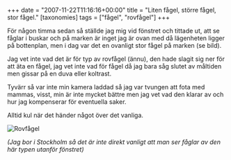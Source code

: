 +++
date = "2007-11-22T11:16:16+00:00"
title = "Liten fågel, större fågel, stor fågel."
[taxonomies]
tags = ["fågel", "rovfågel"]
+++

För någon timma sedan så ställde jag mig vid fönstret och tittade ut, att se fåglar i buskar och på marken är inget jag är ovan med då lägenheten ligger på bottenplan, men i dag var det en ovanligt stor fågel på marken (se bild).

Jag vet inte vad det är för typ av rovfågel (ännu), den hade slagit sig ner för att äta en fågel, jag vet inte vad för fågel då jag bara såg slutet av måltiden men gissar på en duva eller koltrast.

Tyvärr så var inte min kamera laddad så jag var tvungen att fota med mammas, visst, min är inte mycket bättre men jag vet vad den klarar av och hur jag kompenserar för eventuella saker.

Alltid kul när det händer något över det vanliga.

![Rovfågel][1]

*(Jag bor i Stockholm så det är inte direkt vanligt att man ser fåglar av den här typen utanför fönstret)*



<small></small>

 [1]: /images/2007/11/pb220119-small.JPG
